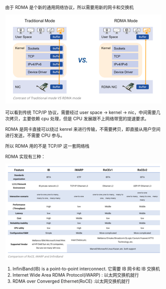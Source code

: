 
由于 RDMA 是个新的通用网络协议，所以需要用新的网卡和交换机

![](./imgs/traditional-vs-rdma.png)

可以看到传统 TCP/IP 协议，需要经过 user space -> kernel -> nic，中间需要几次拷贝，主要依赖 cpu 处理，但是 CPU 发展跟不上网络带宽的提速要求。

RDMA 是网卡直接可以绕过 kenrel 来进行传输，不需要拷贝，即直接从用户空间进行发送，不需要 CPU 参与。

所以 RDMA 用的不是 TCP/IP 这一套网络栈

RDMA 实现有三种：

![](imgs/RoCE-iWARP-InfiniBand.png)

1. InfiniBand(IB) is a point-to-point interconnect. 它需要 IB 网卡和 IB 交换机
2. Internet Wide Area RDMA Protocol(iWARP) : 以太网交换机就行
3. RDMA over Converged Ethernet(RoCE) :以太网交换机就行


